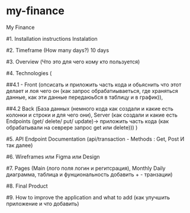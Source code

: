 # my-finance
My Finance

#1. Installation instructions
Instalation

#2. Timeframe (How many days?)
10 days

#3. Overview (Что это для чего кому кто пользуется)

#4. Technologies (

##4.1 - Front (опсисать и приложить часть кода и обьяснить что этот делает и лоя чего он (как запрос обрабатиываеться, где храняться данные, как эти данные передаюьбся в таблицу и в график)), 

##4.2 Back (База данных (немного кода как создали и какие есть колонки и строки и для чего они), Server (как создали и какие есть Endpoints (get/ delete/ put/ update)-> приложить часть кода (как обрабатывали на севрере запрос get или delete))) )

#5. API Endpoint Documentation (api/transaction - Methods : Get, Post И так далее)

#6. Wireframes или Figma или Design

#7. Pages (Main (лого поля логин и регитсрация), Monthly Daily диаграмма, таблица и фунциональность добавить + - транзации)

#8. Final Product

#9. How to improve the application and what to add (как улучшить приложение и что добавить)
